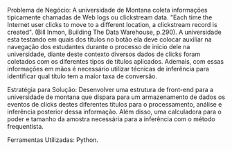Problema de Negócio: A universidade de Montana coleta informações tipicamente chamadas de Web logs ou clickstream data.
"Each time the Internet user clicks to move to a different location, a clickstream record is created".
(Bill Inmon, Building The Data Warehouse, p.290).
A universidade esta testando em quais dos títulos no botão ela deve colocar auxiliar na navegação dos estudantes durante o processo de inicio dele na universidade, diante deste contexto diversos dados de clicks foram coletados com os diferentes tipos de títulos aplicados. Ademais, com essas informações em mãos é necessário utilizar técnicas de inferência para identificar qual título tem a maior taxa de conversão.

Estratégia para Solução: Desenvolver uma estrutura de front-end para a universidade de montana que dispara para um armazenamento de dados os eventos de clicks destes diferentes títulos para o processamento, análise e inferência posterior dessa informação. Além disso, uma calculadora para o poder e tamanho da amostra necessária para a inferência com o método frequentista.

Ferramentas Utilizadas:
Python.